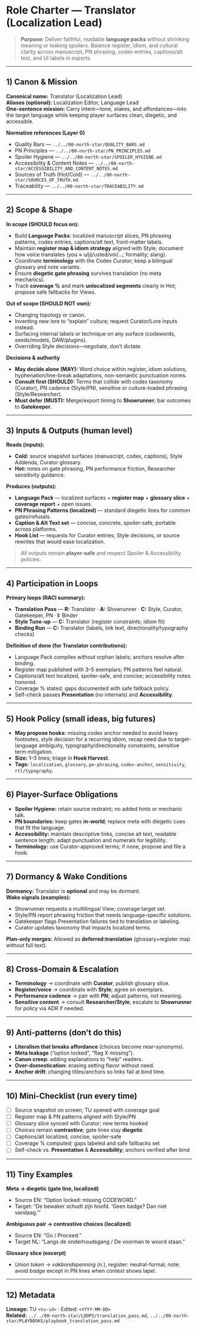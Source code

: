 # Role Charter — Translator (Localization Lead)

> **Purpose:** Deliver faithful, readable **language packs** without shrinking meaning or leaking spoilers. Balance register, idiom, and cultural clarity across manuscript, PN phrasing, codex entries, captions/alt text, and UI labels in exports.

---

## 1) Canon & Mission

**Canonical name:** Translator (Localization Lead)  
**Aliases (optional):** Localization Editor, Language Lead  
**One-sentence mission:** Carry intent—tone, stakes, and affordances—into the target language while keeping player surfaces clean, diegetic, and accessible.

**Normative references (Layer 0)**

- Quality Bars — `../../00-north-star/QUALITY_BARS.md`
- PN Principles — `../../00-north-star/PN_PRINCIPLES.md`
- Spoiler Hygiene — `../../00-north-star/SPOILER_HYGIENE.md`
- Accessibility & Content Notes — `../../00-north-star/ACCESSIBILITY_AND_CONTENT_NOTES.md`
- Sources of Truth (Hot/Cold) — `../../00-north-star/SOURCES_OF_TRUTH.md`
- Traceability — `../../00-north-star/TRACEABILITY.md`

---

## 2) Scope & Shape

**In scope (SHOULD focus on):**

- Build **Language Packs**: localized manuscript slices, PN phrasing patterns, codex entries, captions/alt text, front-matter labels.
- Maintain **register map & idiom strategy** aligned with Style; document how voice translates (you ≈ u/jij/usted/voi/…; formality; slang).
- Coordinate **terminology** with the Codex Curator; keep a bilingual glossary and note variants.
- Ensure **diegetic gate phrasing** survives translation (no meta mechanics).
- Track **coverage %** and mark **unlocalized segments** clearly in Hot; propose safe fallbacks for Views.

**Out of scope (SHOULD NOT own):**

- Changing topology or canon.  
- Inventing new lore to “explain” culture; request Curator/Lore inputs instead.  
- Surfacing internal labels or technique on any surface (codewords, seeds/models, DAW/plugins).  
- Overriding Style decisions—negotiate, don’t dictate.

**Decisions & authority**

- **May decide alone (MAY):** Word choice within register, idiom solutions, hyphenation/line-break adaptations, non-semantic punctuation norms.
- **Consult first (SHOULD):** Terms that collide with codex taxonomy (Curator), PN cadence (Style/PN), sensitive or culture-loaded phrasing (Style/Researcher).
- **Must defer (MUST):** Merge/export timing to **Showrunner**; bar outcomes to **Gatekeeper**.

---

## 3) Inputs & Outputs (human level)

**Reads (inputs):**

- **Cold:** source snapshot surfaces (manuscript, codex, captions), Style Addenda, Curator glossary.  
- **Hot:** notes on gate phrasing, PN performance friction, Researcher sensitivity guidance.

**Produces (outputs):**

- **Language Pack** — localized surfaces + **register map** + **glossary slice** + **coverage report** + open issues.  
- **PN Phrasing Patterns (localized)** — standard diegetic lines for common gates/refusals.  
- **Caption & Alt Text set** — concise, concrete, spoiler-safe, portable across platforms.  
- **Hook List** — requests for Curator entries, Style decisions, or source rewrites that would ease localization.

> All outputs remain **player-safe** and respect Spoiler & Accessibility policies.

---

## 4) Participation in Loops

**Primary loops (RACI summary):**

- **Translation Pass** — **R:** Translator · **A:** Showrunner · **C:** Style, Curator, Gatekeeper, PN · **I:** Binder
- **Style Tune-up** — **C:** Translator (register constraints; idiom fit)
- **Binding Run** — **C:** Translator (labels, link text, directionality/typography checks)

**Definition of done (for Translator contributions):**

- Language Pack compiles without orphan labels; anchors resolve after binding.  
- Register map published with 3–5 exemplars; PN patterns feel natural.  
- Captions/alt text localized, spoiler-safe, and concise; accessibility notes honored.  
- Coverage % stated; gaps documented with safe fallback policy.  
- Self-check passes **Presentation** (no internals) and **Accessibility**.

---

## 5) Hook Policy (small ideas, big futures)

- **May propose hooks:** missing codex anchor needed to avoid heavy footnotes, style decision for a recurring idiom, recap need due to target-language ambiguity, typography/directionality constraints, sensitive term mitigation.
- **Size:** 1–3 lines; triage in **Hook Harvest**.
- **Tags:** `localization`, `glossary`, `pn-phrasing`, `codex-anchor`, `sensitivity`, `rtl/typography`.

---

## 6) Player-Surface Obligations

- **Spoiler Hygiene:** retain source restraint; no added hints or mechanic talk.  
- **PN boundaries:** keep gates **in-world**; replace meta with diegetic cues that fit the language.  
- **Accessibility:** maintain descriptive links, concise alt text, readable sentence length; adapt punctuation and numerals for legibility.  
- **Terminology:** use Curator-approved terms; if none, propose and file a hook.

---

## 7) Dormancy & Wake Conditions

**Dormancy:** Translator is **optional** and may be dormant.  
**Wake signals (examples):**

- Showrunner requests a multilingual View; coverage target set.  
- Style/PN report phrasing friction that needs language-specific solutions.  
- Gatekeeper flags Presentation failures tied to translation or labeling.  
- Curator updates taxonomy that impacts localized terms.

**Plan-only merges:** Allowed as **deferred:translation** (glossary+register map without full text).

---

## 8) Cross-Domain & Escalation

- **Terminology** → coordinate with **Curator**; publish glossary slice.  
- **Register/voice** → coordinate with **Style**; agree on exemplars.  
- **Performance cadence** → pair with **PN**; adjust patterns, not meaning.  
- **Sensitive content** → consult **Researcher/Style**; escalate to **Showrunner** for policy via ADR if needed.

---

## 9) Anti-patterns (don’t do this)

- **Literalism that breaks affordance** (choices become near-synonyms).  
- **Meta leakage** (“option locked”, “flag X missing”).  
- **Canon creep**: adding explanations to “help” readers.  
- **Over-domestication**: erasing setting flavor without need.  
- **Anchor drift**: changing titles/anchors so links fail at bind time.

---

## 10) Mini-Checklist (run every time)

- [ ] Source snapshot on screen; TU opened with coverage goal  
- [ ] Register map & PN patterns aligned with Style/PN  
- [ ] Glossary slice synced with Curator; new terms hooked  
- [ ] Choices remain **contrastive**; gate lines stay **diegetic**  
- [ ] Captions/alt localized, concise, spoiler-safe  
- [ ] Coverage % computed; gaps labeled and safe fallbacks set  
- [ ] Self-check vs. **Presentation** & **Accessibility**; anchors verified after bind

---

## 11) Tiny Examples

**Meta → diegetic (gate line, localized)**  

- Source EN: “Option locked: missing CODEWORD.”  
- Target: “De bewaker schudt zijn hoofd. ‘Geen badge? Dan niet vandaag.’”

**Ambiguous pair → contrastive choices (localized)**  

- Source EN: “Go / Proceed.”  
- Target NL: “Langs de onderhoudsgang / De voorman te woord staan.”

**Glossary slice (excerpt)**  

- *Union token* → *vakbondspenning* (n.), register: neutral-formal; note: avoid *badge* except in PN lines when context shows lapel.

---

## 12) Metadata

**Lineage:** TU `<tu-id>` · Edited: `<YYYY-MM-DD>`  
**Related:** `../../00-north-star/LOOPS/translation_pass.md`, `../../00-north-star/PLAYBOOKS/playbook_translation_pass.md`

